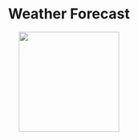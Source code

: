 <div id="header" align="center">
  <h1>Weather Forecast</h1>
  <img src="https://img.freepik.com/free-vector/anchorman-reporting-weather-forecast-laptop-screen-with-weather-icon_1308-46023.jpg?t=st=1730641395~exp=1730644995~hmac=83043e39550e82f3c490a86335cc4e4628f2d17df17c99f7d6d0565ce0a80fa7&w=996" alt="" width="200px" />
</div>
  <img src="https://komareu.com/phpvc/?username=Alisa-Popovuch&style=flat-square&color=blue" alt=""/>
